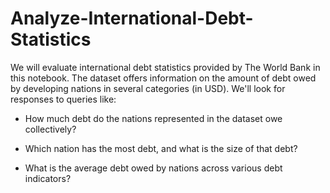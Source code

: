 # Analyze-International-Debt-Statistics

We will evaluate international debt statistics provided by The World Bank in this notebook.
The dataset offers information on the amount of debt owed by developing nations in several categories (in USD).
We'll look for responses to queries like:


* How much debt do the nations represented in the dataset owe collectively?

* Which nation has the most debt, and what is the size of that debt?

* What is the average debt owed by nations across various debt indicators? 

